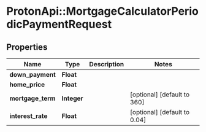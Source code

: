 # ProtonApi::MortgageCalculatorPeriodicPaymentRequest

## Properties
Name | Type | Description | Notes
------------ | ------------- | ------------- | -------------
**down_payment** | **Float** |  | 
**home_price** | **Float** |  | 
**mortgage_term** | **Integer** |  | [optional] [default to 360]
**interest_rate** | **Float** |  | [optional] [default to 0.04]


